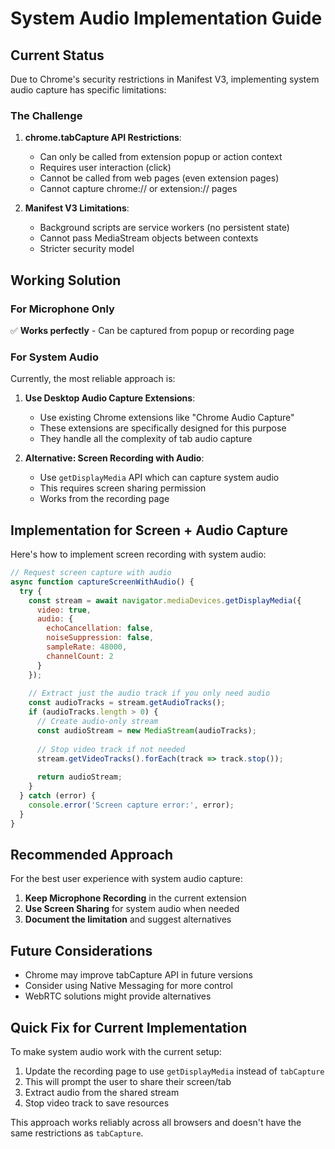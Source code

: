 # System Audio Implementation Guide

## Current Status

Due to Chrome's security restrictions in Manifest V3, implementing system audio capture has specific limitations:

### The Challenge

1. **chrome.tabCapture API Restrictions**:
   - Can only be called from extension popup or action context
   - Requires user interaction (click)
   - Cannot be called from web pages (even extension pages)
   - Cannot capture chrome:// or extension:// pages

2. **Manifest V3 Limitations**:
   - Background scripts are service workers (no persistent state)
   - Cannot pass MediaStream objects between contexts
   - Stricter security model

## Working Solution

### For Microphone Only
✅ **Works perfectly** - Can be captured from popup or recording page

### For System Audio
Currently, the most reliable approach is:

1. **Use Desktop Audio Capture Extensions**:
   - Use existing Chrome extensions like "Chrome Audio Capture"
   - These extensions are specifically designed for this purpose
   - They handle all the complexity of tab audio capture

2. **Alternative: Screen Recording with Audio**:
   - Use `getDisplayMedia` API which can capture system audio
   - This requires screen sharing permission
   - Works from the recording page

## Implementation for Screen + Audio Capture

Here's how to implement screen recording with system audio:

```javascript
// Request screen capture with audio
async function captureScreenWithAudio() {
  try {
    const stream = await navigator.mediaDevices.getDisplayMedia({
      video: true,
      audio: {
        echoCancellation: false,
        noiseSuppression: false,
        sampleRate: 48000,
        channelCount: 2
      }
    });
    
    // Extract just the audio track if you only need audio
    const audioTracks = stream.getAudioTracks();
    if (audioTracks.length > 0) {
      // Create audio-only stream
      const audioStream = new MediaStream(audioTracks);
      
      // Stop video track if not needed
      stream.getVideoTracks().forEach(track => track.stop());
      
      return audioStream;
    }
  } catch (error) {
    console.error('Screen capture error:', error);
  }
}
```

## Recommended Approach

For the best user experience with system audio capture:

1. **Keep Microphone Recording** in the current extension
2. **Use Screen Sharing** for system audio when needed
3. **Document the limitation** and suggest alternatives

## Future Considerations

- Chrome may improve tabCapture API in future versions
- Consider using Native Messaging for more control
- WebRTC solutions might provide alternatives

## Quick Fix for Current Implementation

To make system audio work with the current setup:

1. Update the recording page to use `getDisplayMedia` instead of `tabCapture`
2. This will prompt the user to share their screen/tab
3. Extract audio from the shared stream
4. Stop video track to save resources

This approach works reliably across all browsers and doesn't have the same restrictions as `tabCapture`.